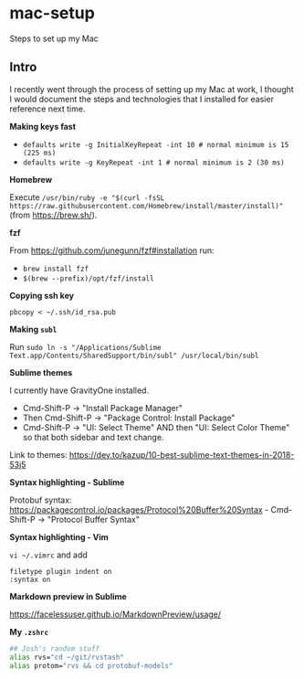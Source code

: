# mac-setup
Steps to set up my Mac


## Intro
I recently went through the process of setting up my Mac at work, I thought I would document the steps and technologies that I installed for easier reference next time. 

**Making keys fast**

* `defaults write -g InitialKeyRepeat -int 10 # normal minimum is 15 (225 ms)`
* `defaults write -g KeyRepeat -int 1 # normal minimum is 2 (30 ms)`

**Homebrew**

Execute `/usr/bin/ruby -e "$(curl -fsSL https://raw.githubusercontent.com/Homebrew/install/master/install)"` (from https://brew.sh/). 

**fzf**

From https://github.com/junegunn/fzf#installation run:

* `brew install fzf`
* `$(brew --prefix)/opt/fzf/install`

**Copying ssh key**

`pbcopy < ~/.ssh/id_rsa.pub`

**Making `subl`**

Run `sudo ln -s "/Applications/Sublime Text.app/Contents/SharedSupport/bin/subl" /usr/local/bin/subl`

**Sublime themes**

I currently have GravityOne installed. 

* Cmd-Shift-P -> "Install Package Manager"
* Then Cmd-Shift-P -> "Package Control: Install Package"
* Cmd-Shift-P -> "UI: Select Theme" AND then "UI: Select Color Theme" so that both sidebar and text change. 

Link to themes: https://dev.to/kazup/10-best-sublime-text-themes-in-2018-53j5

**Syntax highlighting - Sublime**

Protobuf syntax: https://packagecontrol.io/packages/Protocol%20Buffer%20Syntax - Cmd-Shift-P -> "Protocol Buffer Syntax"

**Syntax highlighting - Vim**

`vi ~/.vimrc` and add 

```vim
filetype plugin indent on
:syntax on
```

**Markdown preview in Sublime**

https://facelessuser.github.io/MarkdownPreview/usage/

**My `.zshrc`**

```bash
## Josh's random stuff
alias rvs="cd ~/git/rvstash"
alias protom="rvs && cd protobuf-models"
```







